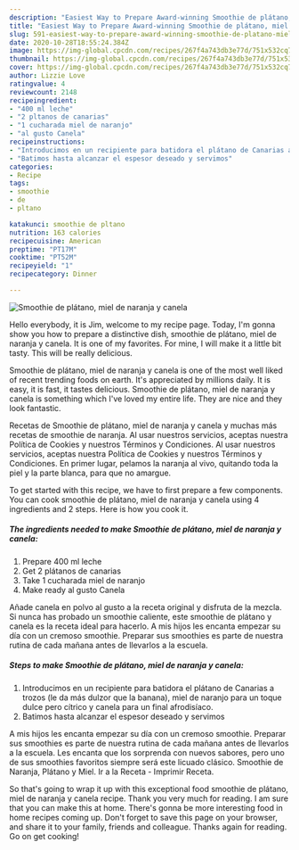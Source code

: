 ```yaml
---
description: "Easiest Way to Prepare Award-winning Smoothie de plátano, miel de naranja y canela"
title: "Easiest Way to Prepare Award-winning Smoothie de plátano, miel de naranja y canela"
slug: 591-easiest-way-to-prepare-award-winning-smoothie-de-platano-miel-de-naranja-y-canela
date: 2020-10-28T18:55:24.384Z
image: https://img-global.cpcdn.com/recipes/267f4a743db3e77d/751x532cq70/smoothie-de-platano-miel-de-naranja-y-canela-foto-principal.jpg
thumbnail: https://img-global.cpcdn.com/recipes/267f4a743db3e77d/751x532cq70/smoothie-de-platano-miel-de-naranja-y-canela-foto-principal.jpg
cover: https://img-global.cpcdn.com/recipes/267f4a743db3e77d/751x532cq70/smoothie-de-platano-miel-de-naranja-y-canela-foto-principal.jpg
author: Lizzie Love
ratingvalue: 4
reviewcount: 2148
recipeingredient:
- "400 ml leche"
- "2 pltanos de canarias"
- "1 cucharada miel de naranjo"
- "al gusto Canela"
recipeinstructions:
- "Introducimos en un recipiente para batidora el plátano de Canarias a trozos (le da más dulzor que la banana), miel de naranjo para un toque dulce pero cítrico y canela para un final afrodisíaco."
- "Batimos hasta alcanzar el espesor deseado y servimos"
categories:
- Recipe
tags:
- smoothie
- de
- pltano

katakunci: smoothie de pltano 
nutrition: 163 calories
recipecuisine: American
preptime: "PT17M"
cooktime: "PT52M"
recipeyield: "1"
recipecategory: Dinner

---
```



![Smoothie de plátano, miel de naranja y canela](https://img-global.cpcdn.com/recipes/267f4a743db3e77d/751x532cq70/smoothie-de-platano-miel-de-naranja-y-canela-foto-principal.jpg)

Hello everybody, it is Jim, welcome to my recipe page. Today, I'm gonna show you how to prepare a distinctive dish, smoothie de plátano, miel de naranja y canela. It is one of my favorites. For mine, I will make it a little bit tasty. This will be really delicious.

Smoothie de plátano, miel de naranja y canela is one of the most well liked of recent trending foods on earth. It's appreciated by millions daily. It is easy, it is fast, it tastes delicious. Smoothie de plátano, miel de naranja y canela is something which I've loved my entire life. They are nice and they look fantastic.

Recetas de Smoothie de plátano, miel de naranja y canela y muchas más recetas de smoothie de naranja. Al usar nuestros servicios, aceptas nuestra Política de Cookies y nuestros Términos y Condiciones. Al usar nuestros servicios, aceptas nuestra Política de Cookies y nuestros Términos y Condiciones. En primer lugar, pelamos la naranja al vivo, quitando toda la piel y la parte blanca, para que no amargue.


To get started with this recipe, we have to first prepare a few components. You can cook smoothie de plátano, miel de naranja y canela using 4 ingredients and 2 steps. Here is how you cook it.

<!--inarticleads1-->

##### The ingredients needed to make Smoothie de plátano, miel de naranja y canela:

1. Prepare 400 ml leche
1. Get 2 plátanos de canarias
1. Take 1 cucharada miel de naranjo
1. Make ready al gusto Canela


Añade canela en polvo al gusto a la receta original y disfruta de la mezcla. Si nunca has probado un smoothie caliente, este smoothie de plátano y canela es la receta ideal para hacerlo. A mis hijos les encanta empezar su día con un cremoso smoothie. Preparar sus smoothies es parte de nuestra rutina de cada mañana antes de llevarlos a la escuela. 

<!--inarticleads2-->

##### Steps to make Smoothie de plátano, miel de naranja y canela:

1. Introducimos en un recipiente para batidora el plátano de Canarias a trozos (le da más dulzor que la banana), miel de naranjo para un toque dulce pero cítrico y canela para un final afrodisíaco.
1. Batimos hasta alcanzar el espesor deseado y servimos


A mis hijos les encanta empezar su día con un cremoso smoothie. Preparar sus smoothies es parte de nuestra rutina de cada mañana antes de llevarlos a la escuela. Les encanta que los sorprenda con nuevos sabores, pero uno de sus smoothies favoritos siempre será este licuado clásico. Smoothie de Naranja, Plátano y Miel. Ir a la Receta - Imprimir Receta. 

So that's going to wrap it up with this exceptional food smoothie de plátano, miel de naranja y canela recipe. Thank you very much for reading. I am sure that you can make this at home. There's gonna be more interesting food in home recipes coming up. Don't forget to save this page on your browser, and share it to your family, friends and colleague. Thanks again for reading. Go on get cooking!
